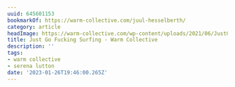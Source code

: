 ```yaml
---
uuid: 645601153
bookmarkOf: https://warm-collective.com/juul-hesselberth/
category: article
headImage: https://warm-collective.com/wp-content/uploads/2021/06/JustGoFuckingSurfing-Still3.jpg
title: Just Go Fucking Surfing - Warm Collective
description: ''
tags:
- warm collective
- serena lutton
date: '2023-01-26T19:46:00.265Z'
---
```




